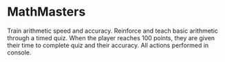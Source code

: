 # MathMasters
Train arithmetic speed and accuracy.
Reinforce and teach basic arithmetic through a timed quiz.
When the player reaches 100 points,
they are given their time to complete quiz and their accuracy.
All actions performed in console.

